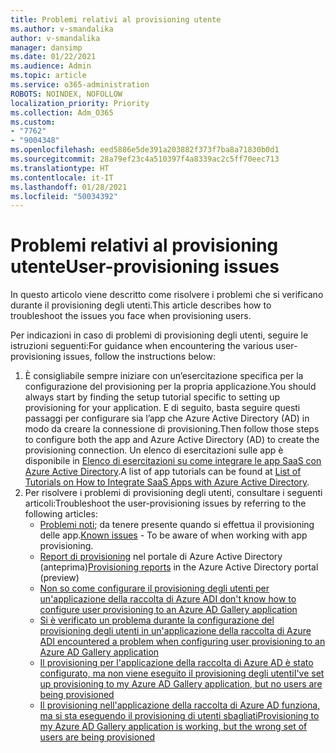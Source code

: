 ```yaml
---
title: Problemi relativi al provisioning utente
ms.author: v-smandalika
author: v-smandalika
manager: dansimp
ms.date: 01/22/2021
ms.audience: Admin
ms.topic: article
ms.service: o365-administration
ROBOTS: NOINDEX, NOFOLLOW
localization_priority: Priority
ms.collection: Adm_O365
ms.custom:
- "7762"
- "9004348"
ms.openlocfilehash: eed5886e5de391a203882f373f7ba8a71830b0d1
ms.sourcegitcommit: 28a79ef23c4a510397f4a8339ac2c5ff70eec713
ms.translationtype: HT
ms.contentlocale: it-IT
ms.lasthandoff: 01/28/2021
ms.locfileid: "50034392"
---
```

# <a name="user-provisioning-issues"></a><span data-ttu-id="87a49-102">Problemi relativi al provisioning utente</span><span class="sxs-lookup"><span data-stu-id="87a49-102">User-provisioning issues</span></span>

<span data-ttu-id="87a49-103">In questo articolo viene descritto come risolvere i problemi che si verificano durante il provisioning degli utenti.</span><span class="sxs-lookup"><span data-stu-id="87a49-103">This article describes how to troubleshoot the issues you face when provisioning users.</span></span>

<span data-ttu-id="87a49-104">Per indicazioni in caso di problemi di provisioning degli utenti, seguire le istruzioni seguenti:</span><span class="sxs-lookup"><span data-stu-id="87a49-104">For guidance when encountering the various user-provisioning issues, follow the instructions below:</span></span>

1. <span data-ttu-id="87a49-105">È consigliabile sempre iniziare con un’esercitazione specifica per la configurazione del provisioning per la propria applicazione.</span><span class="sxs-lookup"><span data-stu-id="87a49-105">You should always start by finding the setup tutorial specific to setting up provisioning for your application.</span></span> <span data-ttu-id="87a49-106">E di seguito, basta seguire questi passaggi per configurare sia l’app che Azure Active Directory (AD) in modo da creare la connessione di provisioning.</span><span class="sxs-lookup"><span data-stu-id="87a49-106">Then follow those steps to configure both the app and Azure Active Directory (AD) to create the provisioning connection.</span></span> <span data-ttu-id="87a49-107">Un elenco di esercitazioni sulle app è disponibile in [Elenco di esercitazioni su come integrare le app SaaS con Azure Active Directory](https://docs.microsoft.com/azure/active-directory/saas-apps/tutorial-list).</span><span class="sxs-lookup"><span data-stu-id="87a49-107">A list of app tutorials can be found at [List of Tutorials on How to Integrate SaaS Apps with Azure Active Directory](https://docs.microsoft.com/azure/active-directory/saas-apps/tutorial-list).</span></span>
2. <span data-ttu-id="87a49-108">Per risolvere i problemi di provisioning degli utenti, consultare i seguenti articoli:</span><span class="sxs-lookup"><span data-stu-id="87a49-108">Troubleshoot the user-provisioning issues by referring to the following articles:</span></span>
    - <span data-ttu-id="87a49-109">[Problemi noti](https://docs.microsoft.com/azure/active-directory/app-provisioning/known-issues); da tenere presente quando si effettua il provisioning delle app.</span><span class="sxs-lookup"><span data-stu-id="87a49-109">[Known issues](https://docs.microsoft.com/azure/active-directory/app-provisioning/known-issues) - To be aware of when working with app provisioning.</span></span>
    - <span data-ttu-id="87a49-110">[Report di provisioning](https://docs.microsoft.com/azure/active-directory/reports-monitoring/concept-provisioning-logs) nel portale di Azure Active Directory (anteprima)</span><span class="sxs-lookup"><span data-stu-id="87a49-110">[Provisioning reports](https://docs.microsoft.com/azure/active-directory/reports-monitoring/concept-provisioning-logs) in the Azure Active Directory portal (preview)</span></span>
    - [<span data-ttu-id="87a49-111">Non so come configurare il provisioning degli utenti per un'applicazione della raccolta di Azure AD</span><span class="sxs-lookup"><span data-stu-id="87a49-111">I don't know how to configure user provisioning to an Azure AD Gallery application</span></span>](https://docs.microsoft.com/azure/active-directory/app-provisioning/configure-automatic-user-provisioning-portal) 
    - [<span data-ttu-id="87a49-112">Si è verificato un problema durante la configurazione del provisioning degli utenti in un'applicazione della raccolta di Azure AD</span><span class="sxs-lookup"><span data-stu-id="87a49-112">I encountered a problem when configuring user provisioning to an Azure AD Gallery application</span></span>](https://docs.microsoft.com/azure/active-directory/app-provisioning/application-provisioning-config-problem) 
    - [<span data-ttu-id="87a49-113">Il provisioning per l'applicazione della raccolta di Azure AD è stato configurato, ma non viene eseguito il provisioning degli utenti</span><span class="sxs-lookup"><span data-stu-id="87a49-113">I've set up provisioning to my Azure AD Gallery application, but no users are being provisioned</span></span>](https://docs.microsoft.com/azure/active-directory/app-provisioning/application-provisioning-config-problem-no-users-provisioned) 
    - [<span data-ttu-id="87a49-114">Il provisioning nell'applicazione della raccolta di Azure AD funziona, ma si sta eseguendo il provisioning di utenti sbagliati</span><span class="sxs-lookup"><span data-stu-id="87a49-114">Provisioning to my Azure AD Gallery application is working, but the wrong set of users are being provisioned</span></span>](https://docs.microsoft.com/azure/active-directory/manage-apps/add-application-portal-assign-users)





